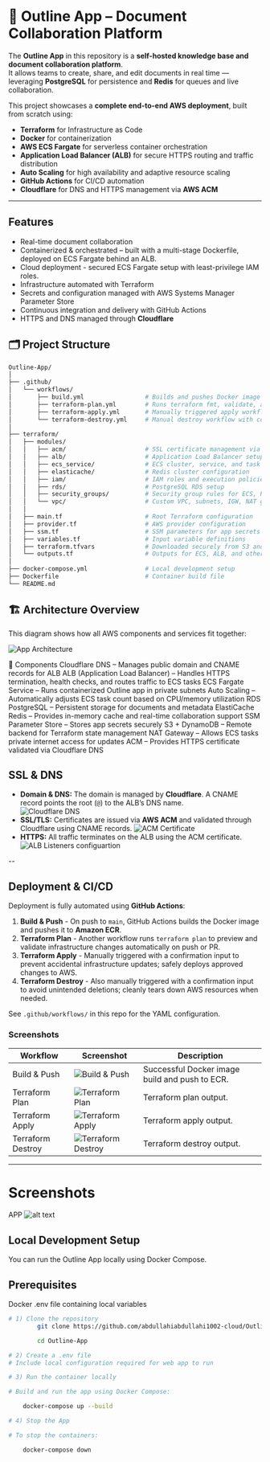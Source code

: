 # 🚀 Outline App – Document Collaboration Platform

The **Outline App** in this repository is a **self-hosted knowledge base and document collaboration platform**.  
It allows teams to create, share, and edit documents in real time — leveraging **PostgreSQL** for persistence and **Redis** for queues and live collaboration.

This project showcases a **complete end-to-end AWS deployment**, built from scratch using:

- **Terraform** for Infrastructure as Code  
- **Docker** for containerization  
- **AWS ECS Fargate** for serverless container orchestration  
- **Application Load Balancer (ALB)** for secure HTTPS routing and traffic distribution  
- **Auto Scaling** for high availability and adaptive resource scaling  
- **GitHub Actions** for CI/CD automation  
- **Cloudflare** for DNS and HTTPS management via **AWS ACM**

---

## Features

- Real-time document collaboration  
- Containerized & orchestrated – built with a multi-stage Dockerfile, deployed on ECS Fargate behind an ALB.
- Cloud deployment - secured ECS Fargate setup with least-privilege IAM roles. 
- Infrastructure automated with Terraform  
- Secrets and configuration managed with AWS Systems Manager Parameter Store  
- Continuous integration and delivery with GitHub Actions  
- HTTPS and DNS managed through **Cloudflare**

## 🗂️ Project Structure

```bash
Outline-App/
│
├── .github/
│   └── workflows/
│       ├── build.yml                 # Builds and pushes Docker image to ECR
│       ├── terraform-plan.yml        # Runs terraform fmt, validate, and plan
│       ├── terraform-apply.yml       # Manually triggered apply workflow
│       └── terraform-destroy.yml     # Manual destroy workflow with confirmation
│
├── terraform/
│   ├── modules/
│   │   ├── acm/                      # SSL certificate management via AWS ACM
│   │   ├── alb/                      # Application Load Balancer setup
│   │   ├── ecs_service/              # ECS cluster, service, and task definitions
│   │   ├── elasticache/              # Redis cluster configuration
│   │   ├── iam/                      # IAM roles and execution policies
│   │   ├── rds/                      # PostgreSQL RDS setup
│   │   ├── security_groups/          # Security group rules for ECS, RDS, Redis, ALB
│   │   └── vpc/                      # Custom VPC, subnets, IGW, NAT gateways
│   │
│   ├── main.tf                       # Root Terraform configuration
│   ├── provider.tf                   # AWS provider configuration
│   ├── ssm.tf                        # SSM parameters for app secrets
│   ├── variables.tf                  # Input variable definitions
│   ├── terraform.tfvars              # Downloaded securely from S3 and only stored locally
│   └── outputs.tf                    # Outputs for ECS, ALB, and other components
│
├── docker-compose.yml                # Local development setup
├── Dockerfile                        # Container build file
└── README.md
```

## 🏗️ Architecture Overview

This diagram shows how all AWS components and services fit together:

![App Architecture](image.png)

🔹 Components
Cloudflare DNS – Manages public domain and CNAME records for ALB
ALB (Application Load Balancer) – Handles HTTPS termination, health checks, and routes traffic to ECS tasks
ECS Fargate Service – Runs containerized Outline app in private subnets
Auto Scaling – Automatically adjusts ECS task count based on CPU/memory utilization
RDS PostgreSQL – Persistent storage for documents and metadata
ElastiCache Redis – Provides in-memory cache and real-time collaboration support
SSM Parameter Store – Stores app secrets securely
S3 + DynamoDB – Remote backend for Terraform state management
NAT Gateway – Allows ECS tasks private internet access for updates
ACM – Provides HTTPS certificate validated via Cloudflare DNS

## SSL & DNS

- **Domain & DNS:** The domain is managed by **Cloudflare**. A CNAME record points the root (`@`) to the ALB’s DNS name.  
![Cloudflare DNS](Images/image-1.png)
- **SSL/TLS:** Certificates are issued via **AWS ACM** and validated through Cloudflare using CNAME records.
![ACM Certificate](Images/image-3.png)
- **HTTPS:** All traffic terminates on the ALB using the ACM certificate.
![ALB Listeners configuartion](Images/image-4.png)

--

## Deployment & CI/CD

Deployment is fully automated using **GitHub Actions**:

1. **Build & Push** - On push to `main`, GitHub Actions builds the Docker image and pushes it to **Amazon ECR**.  
2. **Terraform Plan** - Another workflow runs `terraform plan` to preview and validate infrastructure changes automatically on push or PR.  
3. **Terraform Apply** - Manually triggered with a confirmation input to prevent accidental infrastructure updates; safely deploys approved changes to AWS.  
4. **Terraform Destroy** - Also manually triggered with a confirmation input to avoid unintended deletions; cleanly tears down AWS resources when needed.

See `.github/workflows/` in this repo for the YAML configuration.

### Screenshots

| Workflow | Screenshot | Description |
|-----------|-------------|-------------|
| Build & Push | ![Build & Push](Images/image-5.png) | Successful Docker image build and push to ECR. |
| Terraform Plan | ![Terraform Plan](Images/image-6.png) | Terraform plan output. |
| Terraform Apply | ![Terraform Apply](Images/image-7.png) | Terraform apply output. |
| Terraform Destroy | ![Terraform Destroy](Images/image-8.png) | Terraform destroy output. |
---

# Screenshots
APP
![alt text](Images/image-2.png)

## Local Development Setup

You can run the Outline App locally using Docker Compose.

## Prerequisites
Docker
.env file containing local variables


```bash
# 1) Clone the repository
		git clone https://github.com/abdullahiabdullahi1002-cloud/Outline-App.git

		cd Outline-App

# 2) Create a .env file
# Include local configuration required for web app to run

# 3) Run the container locally

# Build and run the app using Docker Compose:

    docker-compose up --build

# 4) Stop the App

# To stop the containers:

    docker-compose down
```
